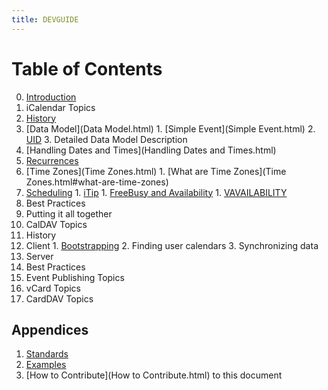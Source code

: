 ```yaml
---
title: DEVGUIDE
---
```


# Table of Contents #

0. [Introduction](home.html)
1. iCalendar Topics
  1. [History](History.html)
  2. [Data Model](Data Model.html)
    1. [Simple Event](Simple Event.html)
    2. [UID](UID.html)
    3. Detailed Data Model Description
  3. [Handling Dates and Times](Handling Dates and Times.html)
  4. [Recurrences](Recurrences.html)
  5. [Time Zones](Time Zones.html)
    1. [What are Time Zones](Time Zones.html#what-are-time-zones)
  6. [Scheduling](Scheduling.html)
    1. [iTip](iTip.html)
    1. [FreeBusy and Availability](FreeBusyAvailability.html)
    1. [VAVAILABILITY](vavailability.html)
  7. Best Practices
  8. Putting it all together
2. CalDAV Topics
  1. History
  2. Client
    1. [Bootstrapping](Bootstrapping.html)
    2. Finding user calendars
    3. Synchronizing data
  3. Server
  4. Best Practices
3. Event Publishing Topics
4. vCard Topics
5. CardDAV Topics


## Appendices

1. [Standards](Standards.html)
2. [Examples](Examples.html)
3. [How to Contribute](How to Contribute.html) to this document

